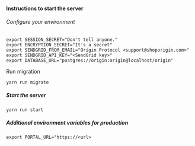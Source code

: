 #### Instructions to start the server

###### Configure your environment

```
export SESSION_SECRET="Don't tell anyone."
export ENCRYPTION_SECRET="It's a secret"
export SENDGRID_FROM_EMAIL="Origin Protocol <support@shoporigin.com>"
export SENDGRID_API_KEY="<SendGrid key>"
export DATABASE_URL="postgres://origin:origin@localhost/origin"
```

Run migration
```
yarn run migrate
```

##### Start the server
```
yarn run start
```

##### Additional environment variables for production

```
export PORTAL_URL="https://<url>
```
